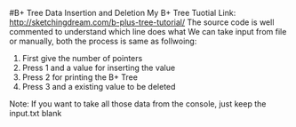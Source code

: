 #B+ Tree Data Insertion and Deletion
My B+ Tree Tuotial Link: http://sketchingdream.com/b-plus-tree-tutorial/
The source code is well commented to understand which line does what
We can take input from file or manually, both the process is same as follwoing:

1. First give the number of pointers
2. Press 1 and a value for inserting the value
3. Press 2 for printing the B+ Tree
4. Press 3 and a existing value to be deleted

Note: If you want to take all those data from the console, just keep the input.txt blank
